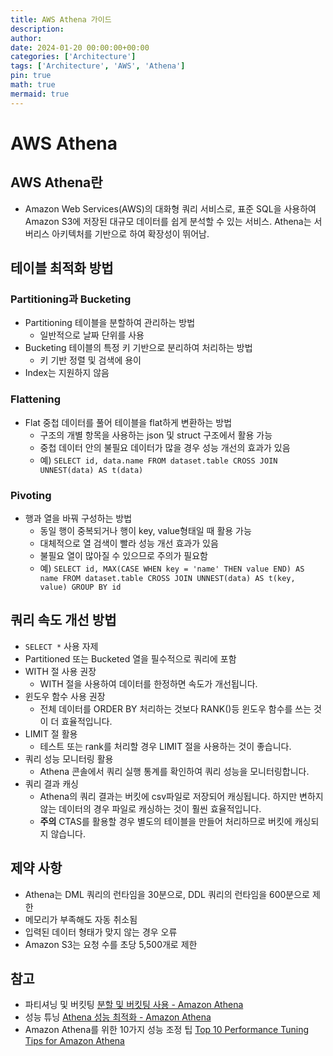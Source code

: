 ```yaml
---
title: AWS Athena 가이드
description:
author:
date: 2024-01-20 00:00:00+00:00
categories: ['Architecture']
tags: ['Architecture', 'AWS', 'Athena']
pin: true
math: true
mermaid: true
---
```

# **AWS Athena**

## **AWS Athena란**

- Amazon Web Services(AWS)의 대화형 쿼리 서비스로, 표준 SQL을 사용하여 Amazon S3에 저장된 대규모 데이터를 쉽게 분석할 수 있는 서비스. Athena는 서버리스 아키텍처를 기반으로 하여 확장성이 뛰어남.

## **테이블 최적화 방법**

### **Partitioning과 Bucketing**

- Partitioning 테이블을 분할하여 관리하는 방법
    - 일반적으로 날짜 단위를 사용
- Bucketing 테이블의 특정 키 기반으로 분리하여 처리하는 방법
    - 키 기반 정렬 및 검색에 용이
- Index는 지원하지 않음

### **Flattening**

- Flat 중첩 데이터를 풀어 테이블을 flat하게 변환하는 방법
    - 구조의 개별 항목을 사용하는 json 및 struct 구조에서 활용 가능
    - 중첩 데이터 안의 불필요 데이터가 많을 경우 성능 개선의 효과가 있음
    - 예) `SELECT id, data.name FROM dataset.table CROSS JOIN UNNEST(data) AS t(data)`

### **Pivoting**

- 행과 열을 바꿔 구성하는 방법
    - 동일 행이 중복되거나 행이 key, value형태일 때 활용 가능
    - 대체적으로 열 검색이 빨라 성능 개선 효과가 있음
    - 불필요 열이 많아질 수 있으므로 주의가 필요함
    - 예) `SELECT id, MAX(CASE WHEN key = 'name' THEN value END) AS name FROM dataset.table CROSS JOIN UNNEST(data) AS t(key, value) GROUP BY id`

## **쿼리 속도 개선 방법**

- `SELECT *` 사용 자제
- Partitioned 또는 Bucketed 열을 필수적으로 쿼리에 포함
- WITH 절 사용 권장
    - WITH 절을 사용하여 데이터를 한정하면 속도가 개선됩니다.
- 윈도우 함수 사용 권장
    - 전체 데이터를 ORDER BY 처리하는 것보다 RANK()등 윈도우 함수를 쓰는 것이 더 효율적입니다.
- LIMIT 절 활용
    - 테스트 또는 rank를 처리할 경우 LIMIT 절을 사용하는 것이 좋습니다.
- 쿼리 성능 모니터링 활용
    - Athena 콘솔에서 쿼리 실행 통계를 확인하여 쿼리 성능을 모니터링합니다.
- 쿼리 결과 캐싱
    - Athena의 쿼리 결과는 버킷에 csv파일로 저장되어 캐싱됩니다. 하지만 변하지 않는 데이터의 경우 파일로 캐싱하는 것이 훨씬 효율적입니다.
    - **주의** CTAS를 활용할 경우 별도의 테이블을 만들어 처리하므로 버킷에 캐싱되지 않습니다.

## **제약 사항**

- Athena는 DML 쿼리의 런타임을 30분으로, DDL 쿼리의 런타임을 600분으로 제한
- 메모리가 부족해도 자동 취소됨
- 입력된 데이터 형태가 맞지 않는 경우 오류
- Amazon S3는 요청 수를 초당 5,500개로 제한

## **참고**

- 파티셔닝 및 버킷팅 [분할 및 버킷팅 사용 - Amazon Athena](https://docs.aws.amazon.com/ko_kr/athena/latest/ug/ctas-partitioning-and-bucketing.html)
- 성능 튜닝 [Athena 성능 최적화 - Amazon Athena](https://docs.aws.amazon.com/ko_kr/athena/latest/ug/performance-tuning.html)
- Amazon Athena를 위한 10가지 성능 조정 팁 [Top 10 Performance Tuning Tips for Amazon Athena](https://aws.amazon.com/ko/blogs/big-data/top-10-performance-tuning-tips-for-amazon-athena/)
    
